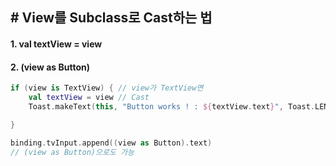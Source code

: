 ## # View를 Subclass로 Cast하는 법

#### 1. val textView = view

#### 2. (view <b>as</b> Button)

```kotlin
if (view is TextView) { // view가 TextView면
    val textView = view // Cast
    Toast.makeText(this, "Button works ! : ${textView.text}", Toast.LENGTH_SHORT).show()

}

binding.tvInput.append((view as Button).text)
// (view as Button)으로도 가능
```

